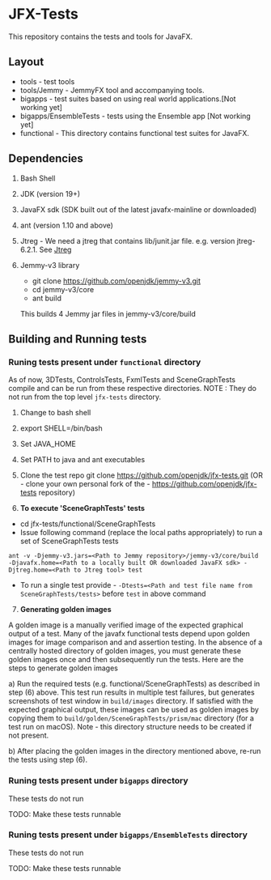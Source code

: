 # JFX-Tests

This repository contains the tests and tools for JavaFX.


## Layout

- tools - test tools
- tools/Jemmy - JemmyFX tool and accompanying tools.
- bigapps - test suites based on using real world applications.[Not working yet]
- bigapps/EnsembleTests - tests using the Ensemble app [Not working yet]
- functional - This directory contains functional test suites for JavaFX.

## Dependencies

1) Bash Shell
2) JDK (version 19+)
3) JavaFX sdk (SDK built out of the latest javafx-mainline or downloaded)
4) ant (version 1.10 and above)
5) Jtreg - We need a jtreg that contains lib/junit.jar file. e.g. version jtreg-6.2.1. See [Jtreg](https://openjdk.org/jtreg)
6) Jemmy-v3 library
   - git clone https://github.com/openjdk/jemmy-v3.git
   - cd jemmy-v3/core
   - ant build

   This builds 4 Jemmy jar files in jemmy-v3/core/build 


## Building and Running tests

### Runing tests present under `functional` directory

As of now, 3DTests, ControlsTests, FxmlTests and SceneGraphTests compile and can be run from these respective directories.
NOTE : They do not run from the top level `jfx-tests` directory.

1) Change to bash shell
2) export SHELL=/bin/bash
3) Set JAVA_HOME
4) Set PATH to java and ant executables
5) Clone the test repo
git clone https://github.com/openjdk/jfx-tests.git
(OR - clone your own personal fork of the - https://github.com/openjdk/jfx-tests repository)

6) **To execute 'SceneGraphTests' tests**

- cd jfx-tests/functional/SceneGraphTests
- Issue following command (replace the local paths appropriately) to run a set of SceneGraphTests tests

`ant -v -Djemmy-v3.jars=<Path to Jemmy repository>/jemmy-v3/core/build -Djavafx.home=<Path to a locally built OR downloaded JavaFX sdk> -Djtreg.home=<Path to Jtreg tool> test`

- To run a single test provide - `-Dtests=<Path and test file name from SceneGraphTests/tests>` before `test` in above command

7) **Generating golden images**

A golden image is a manually verified image of the expected graphical output of a test. Many of the javafx functional tests depend upon golden images for image comparison and and assertion testing.
In the absence of a centrally hosted directory of golden images, you must generate these golden images once and then subsequently run the tests. Here are the steps to generate golden images

a) Run the required tests (e.g. functional/SceneGraphTests) as described in step (6) above. This test run results in multiple test failures, but generates screenshots of test window in `build/images` directory. If satisfied with the expected graphical output, these images can be used as golden images by copying them to `build/golden/SceneGraphTests/prism/mac` directory (for a test run on macOS). Note - this directory structure needs to be created if not present.

b) After placing the golden images in the directory mentioned above, re-run the tests using step (6).

### Runing tests present under `bigapps` directory

These tests do not run

TODO: Make these tests runnable

### Runing tests present under `bigapps/EnsembleTests` directory

These tests do not run

TODO: Make these tests runnable
